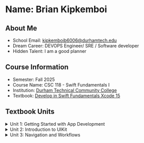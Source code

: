 # Name: Brian Kipkemboi

## About Me
* School Email: kipkemboib6006@durhamtech.edu
* Dream Career: DEVOPS Engineer/ SRE / Software developer
* Hidden Talent: I am a good planner

## Course Information
* Semester: Fall 2025
* Course Name: CSC 118 - Swift Fundamentals I
* Institution: [Durham Technical Community College](https://www.durhamtech.edu/)
* Textbook: [Develop in Swift Fundamentals Xcode 15](https://books.apple.com/us/book/develop-in-swift-fundamentals/id6468967906)

## Textbook Units

<details>
  <summary>Unit 1: Getting Started with App Development</summary>
  
  ### Swift Lessons
  * 1.1 Start Defining Your App
  * 1.2 Introduction to Swift and Playgrounds 
  * 1.3 Constants, Variables, and Data Types 
  * 1.4 Operators 
  * 1.5 Control Flow
  ### SDK Lessons
  * 1.6 Xcode 
  * 1.7 Building, Running, and Debugging an App 
  * 1.8 Documentation 
  * 1.9 Interface Builder Basics
  ### Guided Project 1 
  * Light
</details>

<details>
  <summary>Unit 2: Introduction to UIKit</summary>

  ### Swift Lessons
  * 2.1 Start Your App Prototype
  * 2.2 Strings 
  * 2.3 Functions 
  * 2.4 Structures
  * 2.5 Classes and Inheritance 
  * 2.6 Collections 
  * 2.7 Loops
  ### SDK Lessons
  * 2.8 Introduction to UIKit 
  * 2.9 Displaying Data 
  * 2.10 Controls in Action 
  * 2.11 Auto Layout and Stack Views
  ### Guided Project 2
  * Apple Pie

</details>

<details>
  <summary>Unit 3: Navigation and Workflows</summary>
  
  ### Swift Lessons
  * 3.1 Prepare to Test Your App
  * 3.2 Optionals
  * 3.3 Type Casting and Inspection
  * 3.4 Guard
  * 3.5 Constant and Variable Scope
  * 3.6 Enumerations
  ### SDK Lessons
  * 3.7 Segues and Navigation Controllers
  * 3.8 Tab Bar Controllers
  * 3.9 View Controller Life Cycle
  * 3.10 Simple Workflows
  ### Guided Project 3
  * Personality Test
</details>
